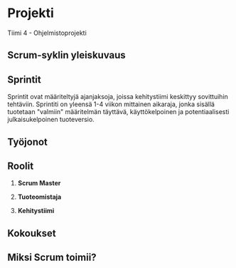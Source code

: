 # Projekti
Tiimi 4 - Ohjelmistoprojekti

## Scrum-syklin yleiskuvaus

## Sprintit

Sprintit ovat määriteltyjä ajanjaksoja, joissa kehitystiimi keskittyy sovittuihin tehtäviin. Sprintiti on yleensä 1-4 viikon mittainen aikaraja, jonka sisällä tuotetaan "valmiin" määritelmän täyttävä, käyttökelpoinen ja potentiaalisesti julkaisukelpoinen tuoteversio.

## Työjonot

## Roolit

1. **Scrum Master**

2. **Tuoteomistaja**

3. **Kehitystiimi**

## Kokoukset

## Miksi Scrum toimii?